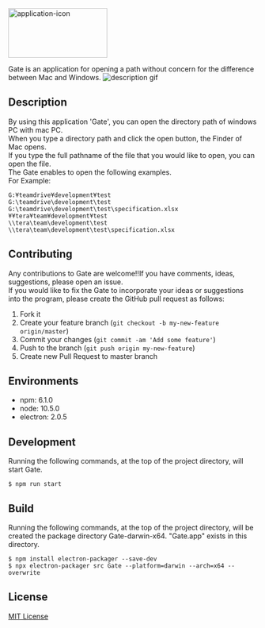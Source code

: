 <!-- <h1 align="center"><img src="https://raw.githubusercontent.com/wiki/zetton-31/Gate/images/icon.png" alt="application-icon" width="64" height="64">Gate</h1> -->
<img src="https://raw.githubusercontent.com/wiki/zetton-31/Gate/images/readme-top.png" alt="application-icon" width="200" height="100">

Gate is an application for opening a path without concern for the difference between Mac and Windows.
![description gif](https://raw.githubusercontent.com/wiki/zetton-31/Gate/images/description.gif)

## Description
By using this application 'Gate', you can open the directory path of windows PC with mac PC.  
When you type a directory path and click the open button, the Finder of Mac opens.  
If you type the full pathname of the file that you would like to open, you can open the file.  
The Gate enables to open the following examples.  
For Example:  
```
G:¥teamdrive¥development¥test
G:\teamdrive\development\test
G:\teamdrive\development\test\specification.xlsx
¥¥tera¥team¥development¥test
\\tera\team\development\test
\\tera\team\development\test\specification.xlsx
```

## Contributing
Any contributions to Gate are welcome!!If you have comments, ideas, suggestions, please open an issue.  
If you would like to fix the Gate to incorporate your ideas or suggestions into the program, please create the GitHub pull request as follows:  

1. Fork it
2. Create your feature branch (`git checkout -b my-new-feature origin/master`)
3. Commit your changes (`git commit -am 'Add some feature'`)
4. Push to the branch (`git push origin my-new-feature`)
5. Create new Pull Request to master branch

## Environments
* npm:  6.1.0
* node: 10.5.0
* electron: 2.0.5

## Development
Running the following commands, at the top of the project directory, will start Gate.
```
$ npm run start
```

## Build
Running the following commands, at the top of the project directory, will be created the package directory Gate-darwin-x64.
"Gate.app" exists in this directory.
```
$ npm install electron-packager --save-dev
$ npx electron-packager src Gate --platform=darwin --arch=x64 --overwrite
```

## License
[MIT License](https://github.com/zetton-31/Gate/blob/master/LICENSE)
